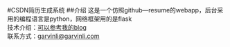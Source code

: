 #CSDN简历生成系统
##介绍
这是一个仿照github—resume的webapp，后台采用的编程语言是python，网络框架用的是flask  
技术介绍：[可以参考我的blog](http://blog.csdn.net/buptgshengod/article/details/40541949)  
联系方式：garvinli@garvinli.com 
